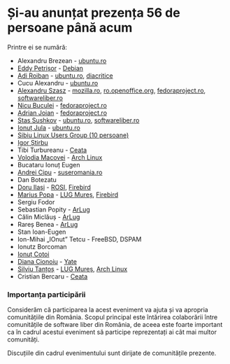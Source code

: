 Și-au anunțat prezența 56 de persoane până acum
===============================================

Printre ei se numără:

 * Alexandru Brezean - <a href="http://www.ubuntu.ro">ubuntu.ro</a>
 * <a href="http://ramblingfoo.blogspot.com">Eddy Petrișor</a> - <a href="http://wiki.debian.org/L10N/Romanian/">Debian</a></li>
 * <a href="http://adi.roiban.ro">Adi Roiban</a> - <a href="http://www.ubuntu.ro">ubuntu.ro</a>, <a href="http://groups.google.ro/group/diacritice/about">diacritice</a>
 * Cucu Alexandru - <a href="http://www.ubuntu.ro">ubuntu.ro</a>
 * <a href="http://alexxed.com">Alexandru Szasz</a> - <a href="http://mozilla.ro">mozilla.ro</a>, <a href="http://ro.openoffice.org">ro.openoffice.org</a>, <a href="http://fedoraproject.ro">fedoraproject.ro</a>, <a href="http://softwareliber.ro">softwareliber.ro</a>
 * <a href="http://nicubunu.ro">Nicu Buculei</a> - <a href="http://fedoraproject.ro">fedoraproject.ro</a>
 * <a href="http://ajoian.ro">Adrian Joian</a> - <a href="http://fedoraproject.ro">fedoraproject.ro</a>
 * <a href="http://stas.nerd.ro">Stas Sushkov</a> - <a href="http://www.ubuntu.ro">ubuntu.ro</a>, <a href="http://softwareliber.ro">softwareliber.ro</a>
 * <a href="http://ionutjula.blogspot.com">Ionuț Jula</a> - <a href="http://www.ubuntu.ro">ubuntu.ro</a>
 * <a href="http://sblug.ro">Sibiu Linux Users Group (10 persoane)</a>
 * <a href="http://igor.tla.ro/">Igor Știrbu</a>
 * Tibi Turbureanu - <a href="http://ceata.org">Ceata</a>
 * <a href="http://volodia.ro/">Volodia Macovei</a> - <a href="http://archlinux.ro">Arch Linux</a>
 * Bucataru Ionuț Eugen
 * <a href="http://www.strainu.ro">Andrei Cipu</a> - <a href="http://suseromania.ro">suseromania.ro</a>
 * Dan Botezatu
 * <a href="http://www.linkedin.com/in/doruilasi">Doru Ilași</a> - <a href="http://rosi.ro">ROSI</a>, <a href="http://firebird.ro">Firebird</a>
 * <a href="http://mapopa.blogspot.com/">Marius Popa</a> - <a href="http://www.lug-mures.org/">LUG Mureș</a>, <a href="http://firebird.ro">Firebird</a>
 * Sergiu Fodor
 * Sebastian Popity - <a href="http://www.arlug.ro">ArLug</a>
 * Călin Miclăuș - <a href="http://www.arlug.ro">ArLug</a>
 * Rareș Benea - <a href="http://www.arlug.ro">ArLug</a>
 * Stan Ioan-Eugen
 * Ion-Mihai „IOnut” Tetcu - FreeBSD, DSPAM
 * Ionutz Borcoman
 * <a href="http://www.icotoi.ro">Ionuț Cotoi</a>
 * <a href="http://www.linkedin.com/in/dianacionoiu">Diana Cionoiu</a> - <a href="http://yate.null.ro">Yate</a>
 * <a href="http://blog.razius.org/">Silviu Tanțoș</a> - <a href="http://www.lug-mures.org/">LUG Mureș</a>, <a href="http://archlinux.ro">Arch Linux</a>
 * Cristian Bercaru - <a href="http://ceata.org">Ceata</a>

### Importanța participării ###

Considerăm că participarea la acest eveniment va ajuta și va apropria comunitățiile din România.
Scopul principal este întărirea colaborării între comunitățile de software liber din România,
de aceea este foarte important ca în cadrul acestui eveniment să participe reprezentați ai cât mai multor comunități.

Discuțiile din cadrul evenimentului sunt dirijate de comunitățile prezente.
